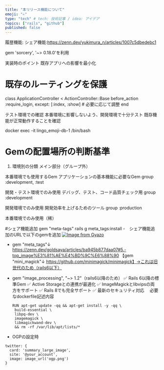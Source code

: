 ```yaml
---
title: "本リリース機能について"
emoji: "✍️"
type: "tech" # tech: 技術記事 / idea: アイデア
topics: ["rails", "github"]
published: false
---
```

履歴機能:
シェア機能:https://zenn.dev/yukimura_n/articles/1007c5dbedebc1

gem 'sorcery', '~> 0.18.0'を利用

実装時のポイント
既存アプリへの影響を最小化

# 既存のルーティングを保護
class ApplicationController < ActionController::Base
  before_action :require_login, except: [:index, :show]  # 必要に応じて調整
end

テスト環境での確認
本番環境に影響しないよう、開発環境で十分テスト
既存機能が正常動作することを確認

docker exec -it lingo_emoji-db-1 /bin/bash

# Gemの配置場所の判断基準
1. 環境別の分類
メイン部分（グループ外）

本番環境でも使用するGem
アプリケーションの基本機能に必要なGem
group :development, :test

開発・テスト環境でのみ使用
デバッグ、テスト、コード品質チェック用
group :development

開発環境でのみ使用
開発効率を上げるためのツール
group :production

本番環境でのみ使用（稀）

#シェア機能追加
gem "meta-tags"
rails g meta_tags:install
-　シェア機能追加のURLで以下のgemを追加
[![Image from Gyazo](https://i.gyazo.com/9417372f50ffc9a2f8b45501426476bb.png)](https://gyazo.com/9417372f50ffc9a2f8b45501426476bb)

- gem "meta_tags"↓
https://zenn.dev/goldsaya/articles/ba945b877daa07#5.-top_image%E3%81%AE%E4%BD%9C%E6%88%90
【gem "mini_magick"↓
https://github.com/minimagick/minimagick】→これは旧世代のため（rails6以下）

- gem "image_processing", "~> 1.2"（rails6以降のため）
  ✅ Rails 6以降の標準Gem
  ✅ Active Storageとの連携が最適化
  ✅ ImageMagickとlibvipsの両方をサポート
  ✅ Rails 8でも完全サポート
  ✅ 最新のセキュリティ対応
  　必要なdockerfile記述内容
   ```
   RUN apt-get update -qq && apt-get install -y -qq \
    build-essential \
    libpq-dev \
    imagemagick \
    libmagickwand-dev \
    && rm -rf /var/lib/apt/lists/*
    ```
- OGPの設定時
```
twitter: {
  card: 'summary_large_image',
  site: '@your_account',
  image: image_url('ogp.png')
}
```

